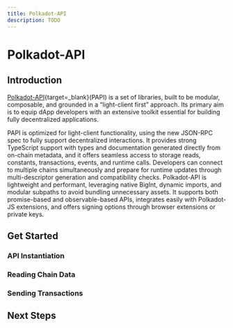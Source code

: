 ```yaml
---
title: Polkadot-API
description: TODO
---
```


# Polkadot-API

## Introduction

[Polkadot-API](https://papi.how/){target=\_blank}(PAPI) is a set of libraries, built to be modular, composable, and grounded in a “light-client first” approach. Its primary aim is to equip dApp developers with an extensive toolkit essential for building fully decentralized applications.

PAPI is optimized for light-client functionality, using the new JSON-RPC spec to fully support decentralized interactions. It provides strong TypeScript support with types and documentation generated directly from on-chain metadata, and it offers seamless access to storage reads, constants, transactions, events, and runtime calls. Developers can connect to multiple chains simultaneously and prepare for runtime updates through multi-descriptor generation and compatibility checks. Polkadot-API is lightweight and performant, leveraging native BigInt, dynamic imports, and modular subpaths to avoid bundling unnecessary assets. It supports both promise-based and observable-based APIs, integrates easily with Polkadot-JS extensions, and offers signing options through browser extensions or private keys.

## Get Started

### API Instantiation

### Reading Chain Data

### Sending Transactions

## Next Steps

